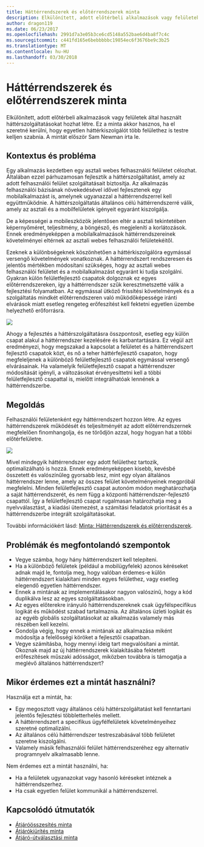 ```yaml
---
title: Háttérrendszerek és előtérrendszerek minta
description: Elkülönített, adott előtérbeli alkalmazások vagy felületek által használt háttérszolgáltatásokat hozhat létre.
author: dragon119
ms.date: 06/23/2017
ms.openlocfilehash: 2991d7a3e05b3ce6cd5148a552bae6d4ba8f7c4c
ms.sourcegitcommit: c441fd165e6bebbbbbc19854ec6f3676be9c3b25
ms.translationtype: MT
ms.contentlocale: hu-HU
ms.lasthandoff: 03/30/2018
---
```

# <a name="backends-for-frontends-pattern"></a>Háttérrendszerek és előtérrendszerek minta

Elkülönített, adott előtérbeli alkalmazások vagy felületek által használt háttérszolgáltatásokat hozhat létre. Ez a minta akkor hasznos, ha el szeretné kerülni, hogy egyetlen háttérkiszolgálót több felülethez is testre kelljen szabnia. A mintát először Sam Newman írta le.

## <a name="context-and-problem"></a>Kontextus és probléma

Egy alkalmazás kezdetben egy asztali webes felhasználói felületet célozhat. Általában ezzel párhuzamosan fejlesztik a háttérszolgáltatást, amely az adott felhasználói felület szolgáltatásait biztosítja. Az alkalmazás felhasználói bázisának növekedésével idővel fejlesztenek egy mobilalkalmazást is, amelynek ugyanazzal a háttérrendszerrel kell együttműködnie. A háttérszolgáltatás általános célú háttérrendszerré válik, amely az asztali és a mobilfelületek igényeit egyaránt kiszolgálja.

De a képességei a mobileszközök jelentősen eltér a asztali tekintetében képernyőméret, teljesítmény, a böngésző, és megjeleníti a korlátozások. Ennek eredményeképpen a mobilalkalmazások háttérrendszereinek követelményei eltérnek az asztali webes felhasználói felületekéitől. 

Ezeknek a különbségeknek köszönhetően a háttérkiszolgálóra egymással versengő követelmények vonatkoznak. A háttérrendszert rendszeresen és jelentős mértékben módosítani szükséges, hogy az asztali webes felhasználói felületet és a mobilalkalmazást egyaránt ki tudja szolgálni. Gyakran külön felületfejlesztő csapatok dolgoznak ez egyes előtérrendszereken, így a háttérrendszer szűk keresztmetszetté válik a fejlesztési folyamatban. Az egymással ütköző frissítési követelmények és a szolgáltatás mindkét előtérrendszeren való működőképessége iránti elvárások miatt esetleg rengeteg erőfeszítést kell fektetni egyetlen üzembe helyezhető erőforrásra.

![](./_images/backend-for-frontend.png) 

Ahogy a fejlesztés a háttérszolgáltatásra összpontosít, esetleg egy külön csapat alakul a háttérrendszer kezelésére és karbantartására. Ez végül azt eredményezi, hogy megszakad a kapcsolat a felületet és a háttérrendszert fejlesztő csapatok közt, és nő a teher háttérfejlesztő csapaton, hogy megfeleljenek a különböző felületfejlesztő csapatok egymással versengő elvárásainak. Ha valamelyik felületfejlesztő csapat a háttérrendszer módosítását igényli, a változásokat érvényesíttetni kell a többi felületfejlesztő csapattal is, mielőtt integrálhatóak lennének a háttérrendszerbe. 

## <a name="solution"></a>Megoldás

Felhasználói felületenként egy háttérrendszert hozzon létre. Az egyes háttérrendszerek működését és teljesítményét az adott előtérrendszernek megfelelően finomhangolja, és ne törődjön azzal, hogy hogyan hat a többi előtérfelületre.

![](./_images/backend-for-frontend-example.png) 

Mivel mindegyik háttérrendszer egy adott felülethez tartozik, optimalizálható is hozzá. Ennek eredményeképpen kisebb, kevésbé összetett és valószínűleg gyorsabb lesz, mint egy olyan általános háttérrendszer lenne, amely az összes felület követelményeinek megpróbál megfelelni. Minden felületfejlesztő csapat autonóm módon meghatározhatja a saját háttérrendszerét, és nem függ a központi háttérrendszer-fejlesztő csapattól. Így a felületfejlesztő csapat rugalmasan határozhatja meg a nyelvválasztást, a kiadási ütemezést, a számítási feladatok prioritását és a háttérrendszerbe integrált szolgáltatásokat.

További információkért lásd: [Minta: Háttérrendszerek és előtérrendszerek](http://samnewman.io/patterns/architectural/bff/).

## <a name="issues-and-considerations"></a>Problémák és megfontolandó szempontok

- Vegye számba, hogy hány háttérrendszert kell telepíteni.
- Ha a különböző felületek (például a mobilügyfelek) azonos kéréseket adnak majd le, fontolja meg, hogy valóban érdemes-e külön háttérrendszert kialakítani minden egyes felülethez, vagy esetleg elegendő egyetlen háttérrendszer.
- Ennek a mintának az implementálásakor nagyon valószínű, hogy a kód duplikálva lesz az egyes szolgáltatásokban.
- Az egyes előterekre irányuló háttérrendszereknek csak ügyfélspecifikus logikát és működést szabad tartalmaznia. Az általános üzleti logikát és az egyéb globális szolgáltatásokat az alkalmazás valamely más részében kell kezelni.
- Gondolja végig, hogy ennek a mintának az alkalmazása miként módosítja a felelősségi köröket a fejlesztői csapatban.
- Vegye számításba, hogy mennyi ideig tart megvalósítani a mintát. Okoznak majd az új háttérrendszerek kialakításába fektetett erőfeszítések műszaki adósságot, miközben továbbra is támogatja a meglévő általános háttérrendszert?

## <a name="when-to-use-this-pattern"></a>Mikor érdemes ezt a mintát használni?

Használja ezt a mintát, ha:

- Egy megosztott vagy általános célú háttérszolgáltatást kell fenntartani jelentős fejlesztési többletterhelés mellett.
- A háttérrendszert a specifikus ügyfélfelületek követelményeihez szeretné optimalizálni.
- Az általános célú háttérrendszer testreszabásával több felületet szeretne kiszolgálni.
- Valamely másik felhasználói felület háttérrendszeréhez egy alternatív programnyelv alkalmasabb lenne.

Nem érdemes ezt a mintát használni, ha:

- Ha a felületek ugyanazokat vagy hasonló kéréseket intéznek a háttérrendszerhez.
- Ha csak egyetlen felület kommunikál a háttérrendszerrel.

## <a name="related-guidance"></a>Kapcsolódó útmutatók

- [Átjáróösszesítés minta](./gateway-aggregation.md)
- [Átjárókiürítés minta](./gateway-offloading.md)
- [Átjáró-útválasztási minta](./gateway-routing.md)


